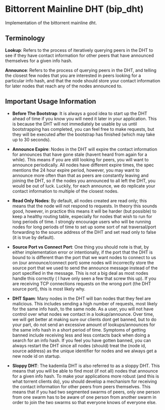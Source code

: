 # Bittorrent Mainline DHT (bip_dht)
Implementation of the bittorrent mainline dht.

## Terminology

**Lookup**: Refers to the process of iteratively querying peers in the DHT to see if they have contact information for other peers
that have announced themselves for a given info hash.

**Announce**: Refers to the process of querying peers in the DHT, and telling the closest few nodes that you are interested in peers
looking for a particular info hash, and that the node should store your contact information for later nodes that reach any of the nodes
announced to.

## Important Usage Information
- **Before The Bootstrap**: It is always a good idea to start up the DHT ahead of time if you know you will need it later in your
application. This is because the DHT will not immediately be usable by us until bootstrapping has completed, you can feel free to
make requests, but they will be executed after the bootstrap has finished (which may take up to 30 seconds).

- **Announce Expire**: Nodes in the DHT will expire the contact information for announces that have gone stale (havent heard from again
for a while). This means if you are still looking for peers, you will want to announce periodically. All nodes have different expire
times, the spec mentions the 24 hour expire period, however, you may want to announce more often than that as peers are constantly leaving
and joining the DHT, so if the nodes you announced to all left the DHT, you would be out of luck. Luckily, for each announce, we do
replicate your contact information to multiple of the closest nodes.

- **Read Only Nodes**: By default, all nodes created are read only; this means that the node will not respond to requests. In theory
this sounds good, however, in practice this means it will be harder (but possible) to keep a healthy routing table, especially for
nodes that wish to run for long periods of time. I strongly encourage users who will be running nodes for long periods of time to
set up some sort of nat traversal/port forwarding to the source address of the DHT and set read only to false (it is true by default).

- **Source Port vs Connect Port**: One thing you should note is that, by either implementation error or intentionally, if the port that
the DHT is bound to is different than the port that we want nodes to connect to us on (our announce/connect port) some nodes will
incorrectly store the source port that we used to send the announce message instead of the port specified in the message. This is not
a big deal as most nodes handle this correctly ( I have only seen a few that screw this up). If you are receiving TCP connections requests
on the wrong port (the DHT source port), this is most likely why.

- **DHT Spam**: Many nodes in the DHT will ban nodes that they feel are malicious. This includes sending a high number
of requests, most likely for the same info hash, to the same node. As a user, you will not have control over what nodes we contact in a
lookup/announce. Over time, we will get better at making sure our clients dont get banned, but to do your part, do not send an excessive
amount of lookups/announces for the same info hash in a short period of time. Symptoms of getting banned include receiving less and less
contacts back when doing a search for an info hash. If you feel you have gotten banned, you can always restart the DHT since all nodes
(should) treat the (node id, source address) as the unique identifier for nodes and we always get a new node id on startup.

- **Sloppy DHT**: The kademlia DHT is also referred to as a sloppy DHT. This means that you will be able to find most (if not all)
nodes that announce for a given info hash. To make your applications more robust (and this is what torrent clients do), you should
develop a mechanism for receiving the contact information for other peers from peers themselves. This means that if you had two
segmented swarms of peers, only one person from one swarm has to be aware of one person from another swarm in order to join the
two swarms so that everyone knows of everyone else.
